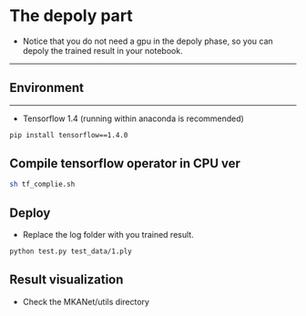 # The depoly part

- Notice that you do not need a gpu in the depoly phase, so you can depoly the trained result in your notebook.

---
## Environment
---
- Tensorflow 1.4 (running within anaconda is recommended)

```bash
pip install tensorflow==1.4.0
```

## Compile tensorflow operator in CPU ver
```bash
sh tf_complie.sh
```

## Deploy
- Replace the log folder with you trained result.
```bash
python test.py test_data/1.ply
```

## Result visualization
- Check the MKANet/utils directory
